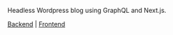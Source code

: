 Headless Wordpress blog using GraphQL and Next.js.

[Backend](https://github.com/Vhornets/nextjs-wp-blog-backend) |
[ Frontend](https://github.com/Vhornets/nextjs-wp-blog-frontend)
